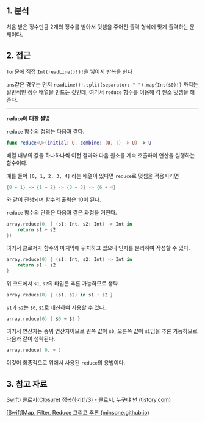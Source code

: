 ## 1. 분석

처음 받은 정수만큼 2개의 정수를 받아서 덧셈을 주어진 출력 형식에 맞게 출력하는 문제이다.

## 2. 접근

`for`문에 직접 `Int(readLine()!)!`을 넣어서 반복을 한다

`ans`같은 경우는 먼저 `readLine()!.split(separator: " ").map{Int($0)!}` 까지는 일반적인 정수 배열을 만드는 것인데, 여기서 `reduce` 함수를 이용해 각 원소 덧셈을 해준다.

---

**`reduce`에 대한 설명**

`reduce` 함수의 정의는 다음과 같다.

```swift
func reduce<U>(initial: U, combine: (U, T) -> U) -> U
```

배열 내부의 값을 하나하나씩 이전 결과와 다음 원소를 계속 호출하여 연산을 실행하는 함수이다.

예를 들어 `[0, 1, 2, 3, 4]` 라는 배열이 있다면 `reduce`로 덧셈을 적용시키면

```swift
{0 + 1} -> {1 + 2} -> {3 + 3} -> {6 + 4}
```

와 같이 진행되며 함수의 출력은 10이 된다.

`reduce` 함수의 단축은 다음과 같은 과정을 거친다.

```swift
array.reduce(0, { (s1: Int, s2: Int) -> Int in
    return s1 + s2
})
```

여기서 클로저가 함수의 마지막에 위치하고 있으니 인자를 분리하여 작성할 수 있다.

```swift
array.reduce(0) { (s1: Int, s2: Int) -> Int in
    return s1 + s2
}
```

위 코드에서 `s1`, `s2`의 타입은 추론 가능하므로 생략.

```swift
array.reduce(0) { (s1, s2) in s1 + s2 }
```

`s1`과 `s2`는 `$0`, `$1`로 대신하여 사용할 수 있다.

```swift
array.reduce(0) { $0 + $1 }
```

여기서 연산자는 중위 연산자이므로 왼쪽 값이 `$0`, 오른쪽 값이 `$1`임을 추론 가능하므로 다음과 같이 생략된다.

```swift
array.reduce( 0, + )
```

이것이 최종적으로 위에서 사용된 `reduce`의 용법이다.

## 3. 참고 자료

[Swift) 클로저(Closure) 정복하기(1/3) - 클로저, 누구냐 넌 (tistory.com)](https://babbab2.tistory.com/81)

[[Swift]Map, Filter, Reduce 그리고 추론 (minsone.github.io)](https://minsone.github.io/mac/ios/swift-map-filter-reduce-and-inference)